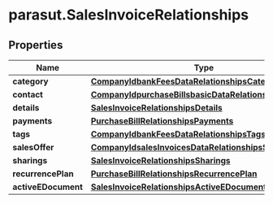 # parasut.SalesInvoiceRelationships

## Properties
Name | Type | Description | Notes
------------ | ------------- | ------------- | -------------
**category** | [**CompanyIdbankFeesDataRelationshipsCategory**](CompanyIdbankFeesDataRelationshipsCategory.md) |  | [optional] 
**contact** | [**CompanyIdpurchaseBillsbasicDataRelationshipsSupplier**](CompanyIdpurchaseBillsbasicDataRelationshipsSupplier.md) |  | [optional] 
**details** | [**SalesInvoiceRelationshipsDetails**](SalesInvoiceRelationshipsDetails.md) |  | [optional] 
**payments** | [**PurchaseBillRelationshipsPayments**](PurchaseBillRelationshipsPayments.md) |  | [optional] 
**tags** | [**CompanyIdbankFeesDataRelationshipsTags**](CompanyIdbankFeesDataRelationshipsTags.md) |  | [optional] 
**salesOffer** | [**CompanyIdsalesInvoicesDataRelationshipsSalesOffer**](CompanyIdsalesInvoicesDataRelationshipsSalesOffer.md) |  | [optional] 
**sharings** | [**SalesInvoiceRelationshipsSharings**](SalesInvoiceRelationshipsSharings.md) |  | [optional] 
**recurrencePlan** | [**PurchaseBillRelationshipsRecurrencePlan**](PurchaseBillRelationshipsRecurrencePlan.md) |  | [optional] 
**activeEDocument** | [**SalesInvoiceRelationshipsActiveEDocument**](SalesInvoiceRelationshipsActiveEDocument.md) |  | [optional] 


